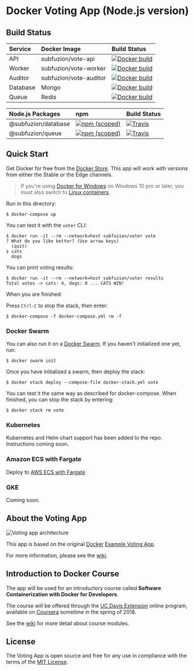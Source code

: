 # Docker Voting App (Node.js version)

## Build Status

| Service  | Docker Image           | Build Status |
|:---------|:-----------------------|:-------------|
| API      | subfuzion/vote-api     | [![Docker build](https://img.shields.io/docker/build/subfuzion/vote-api.svg)](https://hub.docker.com/r/subfuzion/vote-api/)
| Worker   | subfuzion/vote-worker  | [![Docker build](https://img.shields.io/docker/build/subfuzion/vote-worker.svg)](https://hub.docker.com/r/subfuzion/vote-worker/)
| Auditor  | subfuzion/vote-auditor | [![Docker build](https://img.shields.io/docker/build/subfuzion/vote-auditor.svg)](https://hub.docker.com/r/subfuzion/vote-auditor/)
| Database | Mongo | [![Docker build](https://img.shields.io/docker/pulls/_/mongo.svg)](https://hub.docker.com/_/mongo/)
| Queue | Redis | [![Docker build](https://img.shields.io/docker/pulls/_/redis.svg)](https://hub.docker.com/_/redis/)

| Node.js Packages    | npm                    | Build Status |
|:--------------------|:-----------------------|:------------ |
| @subfuzion/database | [![npm (scoped)](https://img.shields.io/npm/v/@subfuzion/database.svg)](@subfuzion/database) | [![Travis](https://img.shields.io/travis/subfuzion/docker-voting-app-nodejs.svg)](https://travis-ci.org/subfuzion/docker-voting-app-nodejs)
| @subfuzion/queue    | [![npm (scoped)](https://img.shields.io/npm/v/@subfuzion/queue.svg)](@subfuzion/queue) | [![Travis](https://img.shields.io/travis/subfuzion/docker-voting-app-nodejs.svg)](https://travis-ci.org/subfuzion/docker-voting-app-nodejs)

## Quick Start

Get Docker for free from the [Docker Store](https://www.docker.com/community-edition#/download).
This app will work with versions from either the Stable or the Edge channels.

> If you're using [Docker for Windows](https://docs.docker.com/docker-for-windows/) on Windows 10 pro or later, you must also switch to [Linux containers](https://docs.docker.com/docker-for-windows/#switch-between-windows-and-linux-containers).

Run in this directory:

    $ docker-compose up

You can test it with the `voter` CLI:

```
$ docker run -it --rm --network=host subfuzion/voter vote
? What do you like better? (Use arrow keys)
  (quit)
❯ cats
  dogs
```

You can print voting results:

```
$ docker run -it --rm --network=host subfuzion/voter results
Total votes -> cats: 4, dogs: 0 ... CATS WIN!
```

When you are finished:

Press `Ctrl-C` to stop the stack, then enter:

    $ docker-compose -f docker-compose.yml rm -f

### Docker Swarm

You can also run it on a [Docker Swarm](https://docs.docker.com/engine/swarm/).
If you haven't initialized one yet, run:

    $ docker swarm init

Once you have initialized a swarm, then deploy the stack:

    $ docker stack deploy --compose-file docker-stack.yml vote

You can test it the same way as described for docker-compose. When finished, you
can stop the stack by entering:

    $ docker stack rm vote

### Kubernetes

Kubernetes and Helm chart support has been added to the repo. Instructions coming
soon.

### Amazon ECS with Fargate

Deploy to [AWS ECS with Fargate](https://github.com/subfuzion/docker-voting-app-nodejs/wiki/Deploy-the-Docker-Voting-App-to-AWS-ECS-with-Fargate)

### GKE

Coming soon.

## About the Voting App

![Voting app architecture](https://raw.githubusercontent.com/subfuzion/docker-ucdavis-coursera/master/images/voting-app-arch-1.png)

This app is based on the original [Docker](https://docker.com) [Example Voting App](https://github.com/dockersamples/example-voting-app).

For more information, please see the [wiki](https://github.com/subfuzion/docker-voting-app-nodejs/wiki).

## Introduction to Docker Course

The app will be used for an introductory course called **Software Containerization
with Docker for Developers**.

The course will be offered through the [UC Davis Extension](https://extension.ucdavis.edu/online-learning) online program, available on [Coursera](https://www.coursera.org/) sometime in the spring of 2018.

See the [wiki](https://github.com/subfuzion/docker-voting-app-nodejs/wiki) for more
detail about course modules.

## License

The Voting App is open source and free for any use in compliance with the terms of the
[MIT License](https://github.com/subfuzion/docker-voting-app-nodejs/blob/master/LICENSE).


